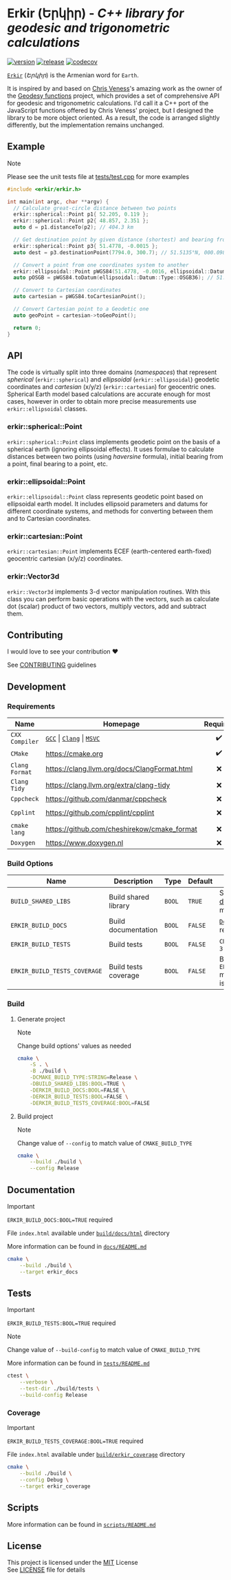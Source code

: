 # Erkir (Երկիր) - _C++ library for geodesic and trigonometric calculations_

[![version](https://img.shields.io/github/v/release/vahancho/erkir?label=version)](https://github.com/vahancho/erkir/releases/latest)
[![release](https://github.com/vahancho/erkir/actions/workflows/release.yaml/badge.svg)](https://github.com/vahancho/erkir/actions/workflows/release.yaml)
[![codecov](https://codecov.io/gh/vahancho/erkir/branch/master/graph/badge.svg)](https://codecov.io/gh/vahancho/erkir)

[`Erkir`](https://github.com/vahancho/erkir) (_Երկիր_) is the Armenian word for `Earth`.

It is inspired by and based on [Chris Veness](https://github.com/chrisveness)'s amazing work as the owner of the [Geodesy functions](https://github.com/chrisveness/geodesy) project, which provides a set of comprehensive API for geodesic and trigonometric calculations.
I'd call it a C++ port of the JavaScript functions offered by Chris Veness' project, but I designed the library to be more object oriented.
As a result, the code is arranged slightly differently, but the implementation remains unchanged.

## Example

> [!NOTE]
> Please see the unit tests file at [tests/test.cpp](./tests/test.cpp) for more examples

```cpp
#include <erkir/erkir.h>

int main(int argc, char **argv) {
  // Calculate great-circle distance between two points
  erkir::spherical::Point p1{ 52.205, 0.119 };
  erkir::spherical::Point p2{ 48.857, 2.351 };
  auto d = p1.distanceTo(p2); // 404.3 km

  // Get destination point by given distance (shortest) and bearing from start point
  erkir::spherical::Point p3{ 51.4778, -0.0015 };
  auto dest = p3.destinationPoint(7794.0, 300.7); // 51.5135°N, 000.0983°W

  // Convert a point from one coordinates system to another
  erkir::ellipsoidal::Point pWGS84(51.4778, -0.0016, ellipsoidal::Datum::Type::WGS84);
  auto pOSGB = pWGS84.toDatum(ellipsoidal::Datum::Type::OSGB36); // 51.4778°N, 000.0000°E

  // Convert to Cartesian coordinates
  auto cartesian = pWGS84.toCartesianPoint();

  // Convert Cartesian point to a Geodetic one
  auto geoPoint = cartesian->toGeoPoint();

  return 0;
}
```

## API

The code is virtually split into three domains (_namespaces_) that represent _spherical_ (`erkir::spherical`) and _ellipsoidal_ (`erkir::ellipsoidal`) geodetic coordinates and _cartesian_ (x/y/z) (`erkir::cartesian`) for geocentric ones.
Spherical Earth model based calculations are accurate enough for most cases, however in order to obtain more precise measurements use `erkir::ellipsoidal` classes.

### erkir::spherical::Point

`erkir::spherical::Point` class implements geodetic point on the basis of a spherical earth (ignoring ellipsoidal effects).
It uses formulae to calculate distances between two points (using _haversine_ formula), initial bearing from a point, final bearing to a point, etc.

### erkir::ellipsoidal::Point

`erkir::ellipsoidal::Point` class represents geodetic point based on ellipsoidal earth model.
It includes ellipsoid parameters and datums for different coordinate systems, and methods for converting between them and to Cartesian coordinates.

### erkir::cartesian::Point

`erkir::cartesian::Point` implements ECEF (earth-centered earth-fixed) geocentric cartesian (x/y/z) coordinates.

### erkir::Vector3d

`erkir::Vector3d` implements 3-d vector manipulation routines.
With this class you can perform basic operations with the vectors, such as calculate dot (scalar) product of two vectors, multiply vectors, add and subtract them.

## Contributing

I would love to see your contribution :heart:

See [CONTRIBUTING](./CONTRIBUTING.md) guidelines

## Development

### Requirements

| **Name**       | **Homepage**                                                                                                      |    **Required**    | **Notes**                     |
| -------------- | ----------------------------------------------------------------------------------------------------------------- | :----------------: | ----------------------------- |
| `CXX Compiler` | [`GCC`](https://gcc.gnu.org) \| [`Clang`](https://clang.llvm.org) \| [`MSVC`](https://visualstudio.microsoft.com) | :heavy_check_mark: | `>= C++11`                    |
| `CMake`        | <https://cmake.org>                                                                                               | :heavy_check_mark: | `>= 3.9`                      |
| `Clang Format` | <https://clang.llvm.org/docs/ClangFormat.html>                                                                    |        :x:         |
| `Clang Tidy`   | <https://clang.llvm.org/extra/clang-tidy>                                                                         |        :x:         |
| `Cppcheck`     | <https://github.com/danmar/cppcheck>                                                                              |        :x:         |
| `Cpplint`      | <https://github.com/cpplint/cpplint>                                                                              |        :x:         | `pip install cpplint`         |
| `cmake lang`   | <https://github.com/cheshirekow/cmake_format>                                                                     |        :x:         | `pip install cmakelang[YAML]` |
| `Doxygen`      | <https://www.doxygen.nl>                                                                                          |        :x:         | Documentation                 |

### Build Options

| **Name**                     | **Description**      | **Type** | **Default** | **Notes**                                                                                                             |
| ---------------------------- | -------------------- | -------- | ----------- | --------------------------------------------------------------------------------------------------------------------- |
| `BUILD_SHARED_LIBS`          | Build shared library | `BOOL`   | `TRUE`      | See [`CMake` documentation](https://cmake.org/cmake/help/latest/variable/BUILD_SHARED_LIBS.html) for more information |
| `ERKIR_BUILD_DOCS`           | Build documentation  | `BOOL`   | `FALSE`     | [`Doxygen`](https://www.doxygen.nl) is required                                                                       |
| `ERKIR_BUILD_TESTS`          | Build tests          | `BOOL`   | `FALSE`     | `CMake` version `>= 3.24`                                                                                             |
| `ERKIR_BUILD_TESTS_COVERAGE` | Build tests coverage | `BOOL`   | `FALSE`     | Build option `ERKIR_BUILD_TESTS` must be `TRUE`. [`LCOV`](https://github.com/linux-test-project/lcov) is required     |

### Build

1. Generate project

    > [!NOTE]
    > Change build options' values as needed

    ```sh
    cmake \
        -S . \
        -B ./build \
        -DCMAKE_BUILD_TYPE:STRING=Release \
        -DBUILD_SHARED_LIBS:BOOL=TRUE \
        -DERKIR_BUILD_DOCS:BOOL=FALSE \
        -DERKIR_BUILD_TESTS:BOOL=FALSE \
        -DERKIR_BUILD_TESTS_COVERAGE:BOOL=FALSE
    ```

1. Build project

    > [!NOTE]
    > Change value of `--config` to match value of `CMAKE_BUILD_TYPE`

    ```sh
    cmake \
        --build ./build \
        --config Release
    ```

## Documentation

> [!IMPORTANT]
> `ERKIR_BUILD_DOCS:BOOL=TRUE` required

File `index.html` available under [`build/docs/html`](./build/docs/html) directory

More information can be found in [`docs/README.md`](./docs/README.md)

```sh
cmake \
    --build ./build \
    --target erkir_docs
```

## Tests

> [!IMPORTANT]
> `ERKIR_BUILD_TESTS:BOOL=TRUE` required

> [!NOTE]
> Change value of `--build-config` to match value of `CMAKE_BUILD_TYPE`

More information can be found in [`tests/README.md`](./tests/README.md)

```sh
ctest \
    --verbose \
    --test-dir ./build/tests \
    --build-config Release
```

### Coverage

> [!IMPORTANT]
> `ERKIR_BUILD_TESTS_COVERAGE:BOOL=TRUE` required

File `index.html` available under [`build/erkir_coverage`](./build/erkir_coverage) directory

```sh
cmake \
    --build ./build \
    --config Debug \
    --target erkir_coverage
```

## Scripts

More information can be found in [`scripts/README.md`](./scripts/README.md)

## License

This project is licensed under the [MIT](https://opensource.org/license/MIT) License \
See [LICENSE](./LICENSE) file for details
